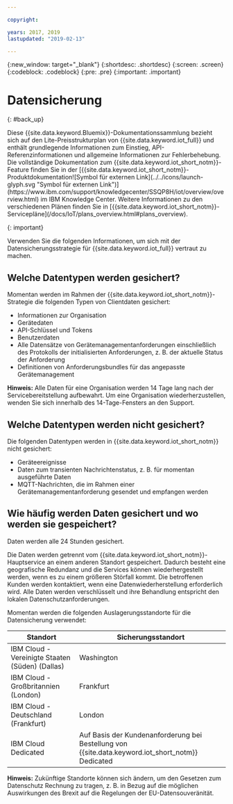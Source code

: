 ```yaml
---

copyright:

years: 2017, 2019
lastupdated: "2019-02-13"

---
```


{:new_window: target="\_blank"}
{:shortdesc: .shortdesc}
{:screen: .screen}
{:codeblock: .codeblock}
{:pre: .pre}
{:important: .important}



# Datensicherung
{: #back_up}

<p>Diese {{site.data.keyword.Bluemix}}-Dokumentationssammlung bezieht sich auf den Lite-Preisstrukturplan von {{site.data.keyword.iot_full}} und enthält grundlegende Informationen zum Einstieg, API-Referenzinformationen und allgemeine Informationen zur Fehlerbehebung.
Die vollständige Dokumentation zum {{site.data.keyword.iot_short_notm}}-Feature finden Sie in der [{{site.data.keyword.iot_short_notm}}-Produktdokumentation![Symbol für externen Link](../../icons/launch-glyph.svg "Symbol für externen Link")](https://www.ibm.com/support/knowledgecenter/SSQP8H/iot/overview/overview.html) im IBM Knowledge Center. Weitere Informationen zu den verschiedenen Plänen finden Sie in [{{site.data.keyword.iot_short_notm}}-Servicepläne](/docs/IoT/plans_overview.html#plans_overview).
</p>
{: important}

Verwenden Sie die folgenden Informationen, um sich mit der Datensicherungsstrategie für {{site.data.keyword.iot_full}} vertraut zu machen.

## Welche Datentypen werden gesichert?

Momentan werden im Rahmen der {{site.data.keyword.iot_short_notm}}-Strategie die folgenden Typen von Clientdaten gesichert:

- Informationen zur Organisation
- Gerätedaten
- API-Schlüssel und Tokens
- Benutzerdaten
- Alle Datensätze von Gerätemanagementanforderungen einschließlich des Protokolls der initialisierten Anforderungen, z. B. der aktuelle Status der Anforderung
- Definitionen von Anforderungsbundles für das angepasste Gerätemanagement

**Hinweis:** Alle Daten für eine Organisation werden 14 Tage lang nach der Servicebereitstellung aufbewahrt. Um eine Organisation wiederherzustellen, wenden Sie sich innerhalb des 14-Tage-Fensters an den Support.

## Welche Datentypen werden nicht gesichert?

Die folgenden Datentypen werden in {{site.data.keyword.iot_short_notm}} nicht gesichert:

- Geräteereignisse
- Daten zum transienten Nachrichtenstatus, z. B. für momentan ausgeführte Daten
- MQTT-Nachrichten, die im Rahmen einer Gerätemanagementanforderung gesendet und empfangen werden
<!-- - Analytics rules and alert configuration -->

## Wie häufig werden Daten gesichert und wo werden sie gespeichert?

Daten werden alle 24 Stunden gesichert.

Die Daten werden getrennt vom {{site.data.keyword.iot_short_notm}}-Hauptservice an einem anderen Standort gespeichert. Dadurch besteht eine geografische Redundanz und die Services können wiederhergestellt werden, wenn es zu einem größeren Störfall kommt. Die betroffenen Kunden werden kontaktiert, wenn eine Datenwiederherstellung erforderlich wird. Alle Daten werden verschlüsselt und ihre Behandlung entspricht den lokalen Datenschutzanforderungen.

Momentan werden die folgenden Auslagerungsstandorte für die Datensicherung verwendet:

Standort                   | Sicherungsstandort                      
------------- | -------------
IBM Cloud - Vereinigte Staaten (Süden) (Dallas)| Washington
IBM Cloud - Großbritannien (London) | Frankfurt
IBM Cloud - Deutschland (Frankfurt) | London
IBM Cloud Dedicated | Auf Basis der Kundenanforderung bei Bestellung von {{site.data.keyword.iot_short_notm}} Dedicated

**Hinweis:** Zukünftige Standorte können sich ändern, um den Gesetzen zum Datenschutz Rechnung zu tragen, z. B. in Bezug auf die möglichen Auswirkungen des Brexit auf die Regelungen der EU-Datensouveränität.
